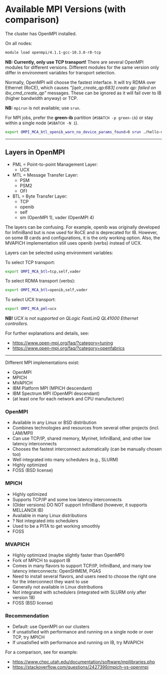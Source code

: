 
# Available MPI Versions (with comparison)

The cluster has OpenMPI installed.

On all nodes:

```bash
module load openmpi/4.1.1-gcc-10.3.0-r8-tcp
```

**NB: Currently, only use TCP transport!**
There are several OpenMPI modules for different versions. Different modules for the same version only differ in environment variables for transport selection.

Normally, OpenMPI will choose the fastest interface. It will try RDMA over Ethernet (RoCE), which causes _"[qelr_create_qp:683] create qp: failed on ibv_cmd_create_qp"_ messages. These can be ignored as it will fail over to IB (higher bandwidth anyway) or TCP.

**NB:** `mpirun` is not available; use `srun`.

For MPI jobs, prefer the **green-ib** partition (`#SBATCH -p green-ib`) or stay within a single node (`#SBATCH -N 1`).

```bash
export OMPI_MCA_btl_openib_warn_no_device_params_found=0 srun ./hello-mpi
```

---

## Layers in OpenMPI

- PML = Point-to-point Management Layer:
  - UCX
- MTL = Message Transfer Layer:
  - PSM
  - PSM2
  - OFI
- BTL = Byte Transfer Layer:
  - TCP
  - openib
  - self
  - sm (OpenMPI 1), vader (OpenMPI 4)

The layers can be confusing. For example, openib was originally developed for InfiniBand but is now used for RoCE and is deprecated for IB. However, on some IB cards and configurations, it is the only working option. Also, the MVAPICH implementation still uses openib (verbs) instead of UCX.

Layers can be selected using environment variables:

To select TCP transport:

```bash
export OMPI_MCA_btl=tcp,self,vader
```

To select RDMA transport (verbs):

```bash
export OMPI_MCA_btl=openib,self,vader
```

To select UCX transport:

```bash
export OMPI_MCA_pml=ucx
```

**NB!** _UCX is not supported on QLogic FastLinQ QL41000 Ethernet controllers._

For further explanations and details, see:

- <https://www.open-mpi.org/faq/?category=tuning>
- <https://www.open-mpi.org/faq/?category=openfabrics>

---

Different MPI implementations exist:

- OpenMPI
- MPICH
- MVAPICH
- IBM Platform MPI (MPICH descendant)
- IBM Spectrum MPI (OpenMPI descendant)
- (at least one for each network and CPU manufacturer)

### OpenMPI

- Available in any Linux or BSD distribution
- Combines technologies and resources from several other projects (incl. LAM/MPI)
- Can use TCP/IP, shared memory, Myrinet, InfiniBand, and other low latency interconnects
- Chooses the fastest interconnect automatically (can be manually chosen too)
- Well integrated into many schedulers (e.g., SLURM)
- Highly optimized
- FOSS (BSD license)

### MPICH

- Highly optimized
- Supports TCP/IP and some low latency interconnects
- (Older versions) DO NOT support InfiniBand (however, it supports MELLANOX IB)
- Available in many Linux distributions
- ? Not integrated into schedulers <!--- is this correct? Maybe, "?" mark is better?--->
- Used to be a PITA to get working smoothly
- FOSS

### MVAPICH

- Highly optimized (maybe slightly faster than OpenMPI)
- Fork of MPICH to support IB
- Comes in many flavors to support TCP/IP, InfiniBand, and many low latency interconnects: OpenSHMEM, PGAS
- Need to install several flavors, and users need to choose the right one for the interconnect they want to use
- Generally not available in Linux distributions
- Not integrated with schedulers (integrated with SLURM only after version 18)
- FOSS (BSD license)

### Recommendation

- Default: use OpenMPI on our clusters
- If unsatisfied with performance and running on a single node or over TCP, try MPICH
- If unsatisfied with performance and running on IB, try MVAPICH

For a comparison, see for example:

- <https://www.chpc.utah.edu/documentation/software/mpilibraries.php>
- <https://stackoverflow.com/questions/2427399/mpich-vs-openmpi>
